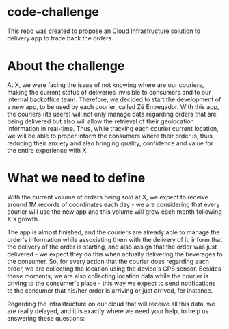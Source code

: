 # code-challenge
This repo was created to propose an Cloud Infrastructure solution to delivery app to trace back the orders.


# About the challenge 

At X, we were facing the issue of not knowing where are our couriers, making the current status of deliveries invisible to consumers and to our internal backoffice team. Therefore, we decided to start the development of a new app, to be used by each courier, called Zé Entregador.
With this app, the couriers (its users) will not only manage data regarding orders that are being delivered but also will allow the retrieval of their geolocation information in real-time.
Thus, while tracking each courier current location, we will be able to proper inform the consumers where their order is, thus, reducing their anxiety and also bringing quality, confidence and value for the entire experience with X.


# What we need to define
With the current volume of orders being sold at X, we expect to receive around 1M records of coordinates each day - we are considering that every courier will use the new app and this volume will grow each month following X's growth.

The app is almost finished, and the couriers are already able to manage the order's information while associating them with the delivery of it, inform that the delivery of the order is starting, and also assign that the order was just delivered - we expect they do this when actually delivering the beverages to the consumer. So, for every action that the courier does regarding each order, we are collecting the location using the device's GPS sensor. Besides these moments, we are also collecting location data while the courier is driving to the consumer's place - this way we expect to send notifications to the consumer that his/her order is arriving or just arrived, for instance.

Regarding the infrastructure on our cloud that will receive all this data, we are really delayed, and it is exactly where we need your help, to help us answering these questions:
